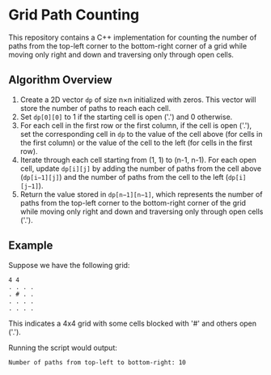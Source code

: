 # Grid Path Counting

This repository contains a C++ implementation for counting the number of paths from the top-left corner to the bottom-right corner of a grid while moving only right and down and traversing only through open cells.

## Algorithm Overview

1. Create a 2D vector `dp` of size n×n initialized with zeros. This vector will store the number of paths to reach each cell.
2. Set `dp[0][0]` to 1 if the starting cell is open ('.') and 0 otherwise.
3. For each cell in the first row or the first column, if the cell is open ('.'), set the corresponding cell in `dp` to the value of the cell above (for cells in the first column) or the value of the cell to the left (for cells in the first row).
4. Iterate through each cell starting from (1, 1) to (n-1, n-1). For each open cell, update `dp[i][j]` by adding the number of paths from the cell above (`dp[i−1][j]`) and the number of paths from the cell to the left (`dp[i][j−1]`).
5. Return the value stored in `dp[n−1][n−1]`, which represents the number of paths from the top-left corner to the bottom-right corner of the grid while moving only right and down and traversing only through open cells ('.').


## Example

Suppose we have the following grid:

```
4 4
. . . .
. # . .
. . . .
. . . .
```

This indicates a 4x4 grid with some cells blocked with '#' and others open ('.').

Running the script would output:

```
Number of paths from top-left to bottom-right: 10
```
